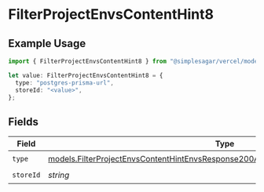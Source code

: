 # FilterProjectEnvsContentHint8

## Example Usage

```typescript
import { FilterProjectEnvsContentHint8 } from "@simplesagar/vercel/models/filterprojectenvsop.js";

let value: FilterProjectEnvsContentHint8 = {
  type: "postgres-prisma-url",
  storeId: "<value>",
};
```

## Fields

| Field                                                                                                                                                                            | Type                                                                                                                                                                             | Required                                                                                                                                                                         | Description                                                                                                                                                                      |
| -------------------------------------------------------------------------------------------------------------------------------------------------------------------------------- | -------------------------------------------------------------------------------------------------------------------------------------------------------------------------------- | -------------------------------------------------------------------------------------------------------------------------------------------------------------------------------- | -------------------------------------------------------------------------------------------------------------------------------------------------------------------------------- |
| `type`                                                                                                                                                                           | [models.FilterProjectEnvsContentHintEnvsResponse200ApplicationJSONResponseBody18Type](../models/filterprojectenvscontenthintenvsresponse200applicationjsonresponsebody18type.md) | :heavy_check_mark:                                                                                                                                                               | N/A                                                                                                                                                                              |
| `storeId`                                                                                                                                                                        | *string*                                                                                                                                                                         | :heavy_check_mark:                                                                                                                                                               | N/A                                                                                                                                                                              |